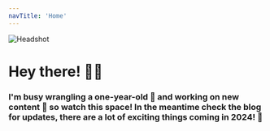 ```yaml
---
navTitle: 'Home'
---
```


![Headshot](/headshot.png)

# Hey there! 🙋‍♂️

### I'm busy wrangling a one-year-old 🍼 and working on new content 📝 so watch this space! In the meantime check the blog for updates, there are a lot of exciting things coming in 2024! 🎉